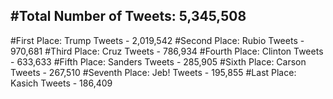 #Total Number of Tweets: 5,345,508 
---
#First Place: Trump Tweets - 2,019,542
#Second Place: Rubio Tweets - 970,681
#Third Place: Cruz Tweets - 786,934
#Fourth Place: Clinton Tweets - 633,633
#Fifth Place: Sanders Tweets - 285,905
#Sixth Place: Carson Tweets - 267,510
#Seventh Place: Jeb! Tweets - 195,855
#Last Place: Kasich Tweets - 186,409

